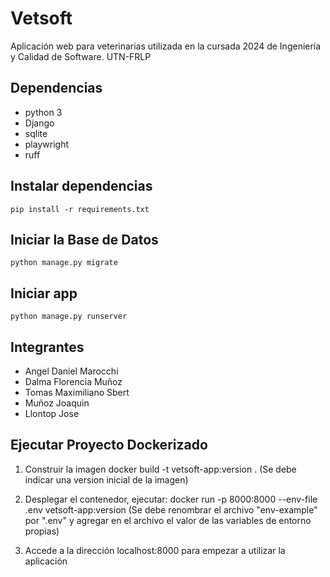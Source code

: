 # Vetsoft

Aplicación web para veterinarias utilizada en la cursada 2024 de Ingeniería y Calidad de Software. UTN-FRLP

## Dependencias

-   python 3
-   Django
-   sqlite
-   playwright
-   ruff

## Instalar dependencias

`pip install -r requirements.txt`

## Iniciar la Base de Datos

`python manage.py migrate`

## Iniciar app

`python manage.py runserver`

## Integrantes

-   Angel Daniel Marocchi
-   Dalma Florencia Muñoz
-   Tomas Maximiliano Sbert
-   Muñoz Joaquin
-   Llontop Jose

## Ejecutar Proyecto Dockerizado

1. Construir la imagen docker build -t vetsoft-app:version . (Se debe indicar una version inicial de la imagen)

2. Desplegar el contenedor, ejecutar: docker run -p 8000:8000 --env-file .env vetsoft-app:version (Se debe renombrar el archivo "env-example" por ".env" y agregar en el archivo el valor de las variables de entorno propias)

3. Accede a la dirección localhost:8000 para empezar a utilizar la aplicación